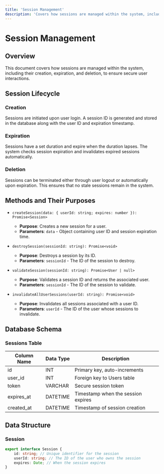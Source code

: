 ```yaml
---
title: 'Session Management'
description: 'Covers how sessions are managed within the system, including their creation, expiration, and deletion, to ensure secure user interactions.'
---
```


# Session Management

## Overview

This document covers how sessions are managed within the system, including their creation, expiration, and deletion, to ensure secure user interactions.

## Session Lifecycle

### Creation

Sessions are initiated upon user login. A session ID is generated and stored in the database along with the user ID and expiration timestamp.

### Expiration

Sessions have a set duration and expire when the duration lapses. The system checks session expiration and invalidates expired sessions automatically.

### Deletion

Sessions can be terminated either through user logout or automatically upon expiration. This ensures that no stale sessions remain in the system.

## Methods and Their Purposes

- `createSession(data: { userId: string; expires: number }): Promise<Session>`
  - **Purpose**: Creates a new session for a user.
  - **Parameters**: `data` - Object containing user ID and session expiration time.

- `destroySession(sessionId: string): Promise<void>`
  - **Purpose**: Destroys a session by its ID.
  - **Parameters**: `sessionId` - The ID of the session to destroy.

- `validateSession(sessionId: string): Promise<User | null>`
  - **Purpose**: Validates a session ID and returns the associated user.
  - **Parameters**: `sessionId` - The ID of the session to validate.

- `invalidateAllUserSessions(userId: string): Promise<void>`
  - **Purpose**: Invalidates all sessions associated with a user ID.
  - **Parameters**: `userId` - The ID of the user whose sessions to invalidate.

## Database Schema

### Sessions Table

| Column Name | Data Type | Description                        |
| ----------- | --------- | ---------------------------------- |
| id          | INT       | Primary key, auto-increments       |
| user_id     | INT       | Foreign key to Users table         |
| token       | VARCHAR   | Secure session token               |
| expires_at  | DATETIME  | Timestamp when the session expires |
| created_at  | DATETIME  | Timestamp of session creation      |

## Data Structure

### Session

```typescript
export interface Session {
	id: string; // Unique identifier for the session
	userId: string; // The ID of the user who owns the session
	expires: Date; // When the session expires
}
```
